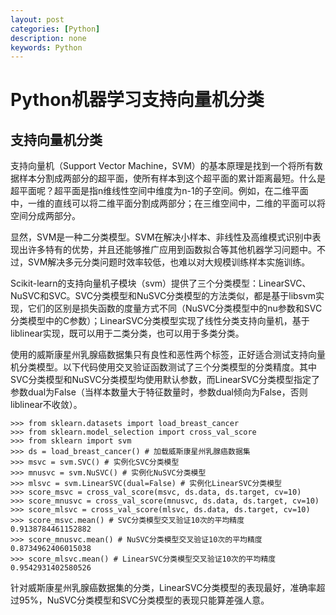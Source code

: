 ```yaml
---
layout: post
categories: [Python]
description: none
keywords: Python
---
```

# Python机器学习支持向量机分类


## 支持向量机分类
支持向量机（Support Vector Machine，SVM）的基本原理是找到一个将所有数据样本分割成两部分的超平面，使所有样本到这个超平面的累计距离最短。什么是超平面呢？超平面是指n维线性空间中维度为n-1的子空间。例如，在二维平面中，一维的直线可以将二维平面分割成两部分；在三维空间中，二维的平面可以将空间分成两部分。

显然，SVM是一种二分类模型。SVM在解决小样本、非线性及高维模式识别中表现出许多特有的优势，并且还能够推广应用到函数拟合等其他机器学习问题中。不过，SVM解决多元分类问题时效率较低，也难以对大规模训练样本实施训练。

Scikit-learn的支持向量机子模块（svm）提供了三个分类模型：LinearSVC、NuSVC和SVC。SVC分类模型和NuSVC分类模型的方法类似，都是基于libsvm实现，它们的区别是损失函数的度量方式不同（NuSVC分类模型中的nu参数和SVC分类模型中的C参数）；LinearSVC分类模型实现了线性分类支持向量机，基于liblinear实现，既可以用于二类分类，也可以用于多类分类。

使用的威斯康星州乳腺癌数据集只有良性和恶性两个标签，正好适合测试支持向量机分类模型。以下代码使用交叉验证函数测试了三个分类模型的分类精度。其中SVC分类模型和NuSVC分类模型均使用默认参数，而LinearSVC分类模型指定了参数dual为False（当样本数量大于特征数量时，参数dual倾向为False，否则liblinear不收敛）。

```
>>> from sklearn.datasets import load_breast_cancer
>>> from sklearn.model_selection import cross_val_score
>>> from sklearn import svm
>>> ds = load_breast_cancer() # 加载威斯康星州乳腺癌数据集
>>> msvc = svm.SVC() # 实例化SVC分类模型
>>> mnusvc = svm.NuSVC() # 实例化NuSVC分类模型
>>> mlsvc = svm.LinearSVC(dual=False) # 实例化LinearSVC分类模型
>>> score_msvc = cross_val_score(msvc, ds.data, ds.target, cv=10)
>>> score_mnusvc = cross_val_score(mnusvc, ds.data, ds.target, cv=10)
>>> score_mlsvc = cross_val_score(mlsvc, ds.data, ds.target, cv=10)
>>> score_msvc.mean() # SVC分类模型交叉验证10次的平均精度
0.9138784461152882
>>> score_mnusvc.mean() # NuSVC分类模型交叉验证10次的平均精度
0.8734962406015038
>>> score_mlsvc.mean() # LinearSVC分类模型交叉验证10次的平均精度
0.9542931402580526
```
针对威斯康星州乳腺癌数据集的分类，LinearSVC分类模型的表现最好，准确率超过95%，NuSVC分类模型和SVC分类模型的表现只能算差强人意。









